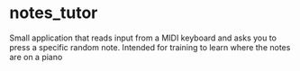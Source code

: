 # notes_tutor
Small application that reads input from a MIDI keyboard and asks you to press a specific random note. Intended for training to learn where the notes are on a piano
